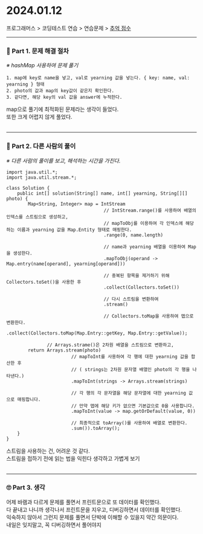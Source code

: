 
# 2024.01.12

프로그래머스 > 코딩테스트 연습 > 연습문제 > [추억 점수](https://school.programmers.co.kr/learn/courses/30/lessons/176963)

---
### 📌 Part 1. 문제 해결 절차
_※ hashMap 사용하여 문제 풀기_<br>
```
1. map에 key로 name을 넣고, val로 yearning 값을 넣는다. { key: name, val: yearning } 형태
2. photo의 값과 map의 key값이 같은지 확인한다.
3. 같다면, 해당 key의 val 값을 answer에 누적한다.
```
map으로 풀기에 최적화된 문제라는 생각이 들었다.<br>
또한 크게 어렵지 않게 풀었다.<br>
<br>

---
### 📌 Part 2. 다른 사람의 풀이
_※ 다른 사람의 풀이를 보고, 해석하는 시간을 가진다._<br>
```
import java.util.*;
import java.util.stream.*;

class Solution {
    public int[] solution(String[] name, int[] yearning, String[][] photo) {
        Map<String, Integer> map = IntStream
                                    // IntStream.range()를 사용하여 배열의 인덱스를 스트림으로 생성하고,
                                    // mapToObj를 이용하여 각 인덱스에 해당하는 이름과 yearning 값을 Map.Entity 형태로 매핑한다.
                                    .range(0, name.length)
                                    
                                    // name과 yearning 배열을 이용하여 Map을 생성한다.
                                    .mapToObj(operand -> Map.entry(name[operand], yearning[operand]))
                                    
                                    // 중복된 항목을 제거하기 위해 Collectors.toSet()을 사용한 후
                                    .collect(Collectors.toSet())
                                    
                                    // 다시 스트림을 변환하여
                                    .stream()
                                    
                                    // Collectors.toMap을 사용하여 맵으로 변환한다.
                                    .collect(Collectors.toMap(Map.Entry::getKey, Map.Entry::getValue));
                                    
               // Arrays.strame()은 2차원 배열을 스트림으로 변환하고,
        return Arrays.stream(photo)
                        // mapToInt를 사용하여 각 행에 대한 yearning 값을 합산한 후
                        // ( strings는 2차원 문자열 배열인 photo의 각 행을 나타낸다.)
                        .mapToInt(strings -> Arrays.stream(strings)
                        
                        // 각 행의 각 문자열을 해당 문자열에 대한 yearning 값으로 매핑합니다.
                        // 만약 맵에 해당 키가 없으면 기본값으로 0을 사용합니다.
                        .mapToInt(value -> map.getOrDefault(value, 0))
                        
                        // 최종적으로 toArray()를 사용하여 배열로 변환한다.
                        .sum()).toArray();
    }
}
```
스트림을 사용하는 건, 어려운 것 같다.<br>
스트림을 접하기 전에 읽는 법을 익힌다 생각하고 가볍게 보기<br>
<br>

---
### 🙄 Part 3. 생각
어제 바램과 다르게 문제를 풀면서 프린트문으로 또 데이터를 확인했다.<br>
다 끝내고 나니까 생각나서 프린트문을 지우고, 디버깅하면서 데이터를 확인했다.<br>
익숙하지 않아서 그런지 문제를 풀면서 단박에 이해할 수 있을지 약간 의문이다.<br>
내일은 잊지말고, 꼭 디버깅하면서 풀어야지
<br>